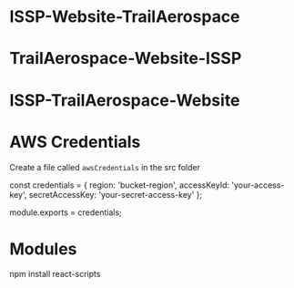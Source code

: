 # ISSP-Website-TrailAerospace
# TrailAerospace-Website-ISSP
# ISSP-TrailAerospace-Website

# AWS Credentials
Create a file called `awsCredentials` in the src folder

const credentials = {
    region: 'bucket-region',
    accessKeyId: 'your-access-key',
    secretAccessKey: 'your-secret-access-key'
};

module.exports = credentials;


# Modules
npm install react-scripts

